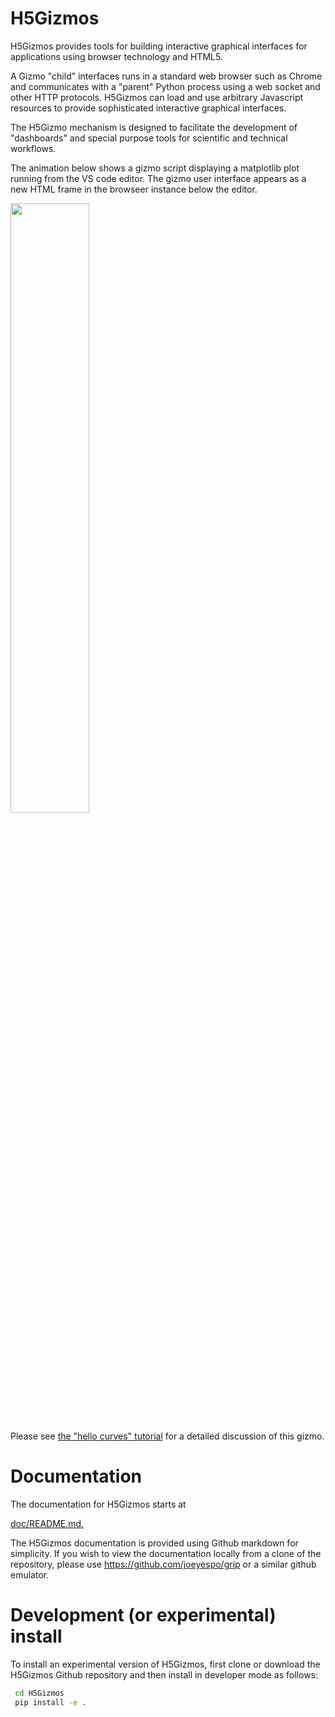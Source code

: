 # H5Gizmos

H5Gizmos provides
tools for building interactive graphical interfaces for applications using browser technology and HTML5. 

A Gizmo "child" interfaces runs in a standard web browser such as Chrome and communicates
with a "parent" Python process using a web socket and other HTTP protocols.  H5Gizmos can load and
use arbitrary Javascript resources to provide sophisticated interactive graphical interfaces.

The H5Gizmo mechanism is designed to facilitate the development of "dashboards" and special purpose
tools for scientific and technical workflows.

The animation below shows a gizmo script displaying a matplotlib plot running from the VS code editor.
The gizmo user interface appears as a new HTML frame in the browseer instance below the editor.

<img src="doc/curves.gif" width="50%">

Please see
<a href="./doc/Tutorials/hello_curves.md">
the "hello curves" tutorial</a> for a detailed discussion of this
gizmo.

# Documentation

The documentation for H5Gizmos starts at

<a href="doc/README.md">doc/README.md.</a>

The H5Gizmos documentation is provided using Github markdown for simplicity.
If you wish to view the documentation locally from a clone of the repository,
please use
<a href="https://github.com/joeyespo/grip">https://github.com/joeyespo/grip</a>
or a similar github emulator.

# Development (or experimental) install

To install an experimental version of H5Gizmos, first clone or download
the H5Gizmos Github repository and then install in developer mode as follows:

```bash
 cd H5Gizmos
 pip install -e .
```
